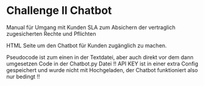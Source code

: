 # Challenge II Chatbot

Manual für Umgang mit Kunden
SLA zum Absichern der vertraglich zugesicherten Rechte und Pflichten

HTML Seite um den Chatbot für Kunden zugänglich zu machen.

Pseudocode ist zum einen in der Textdatei, aber auch direkt vor dem dann umgesetzen Code in der Chatbot.py Datei
!! API KEY ist in einer extra Config gespeichert und wurde nicht mit Hochgeladen, der Chatbot funktioniert also nur bedingt !!

